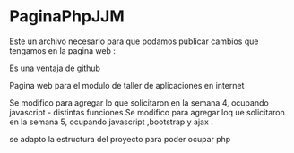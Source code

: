 # PaginaPhpJJM

Este un archivo necesario para que podamos publicar cambios que tengamos en la pagina web :

Es una ventaja de github

Pagina web para el modulo de taller de aplicaciones en internet

Se modifico para agregar lo que solicitaron en la semana 4, ocupando javascript - distintas funciones Se modifico para agregar loq ue solicitaron en la semana 5, ocupando javascript ,bootstrap y ajax .

se adapto la estructura del proyecto para poder ocupar php